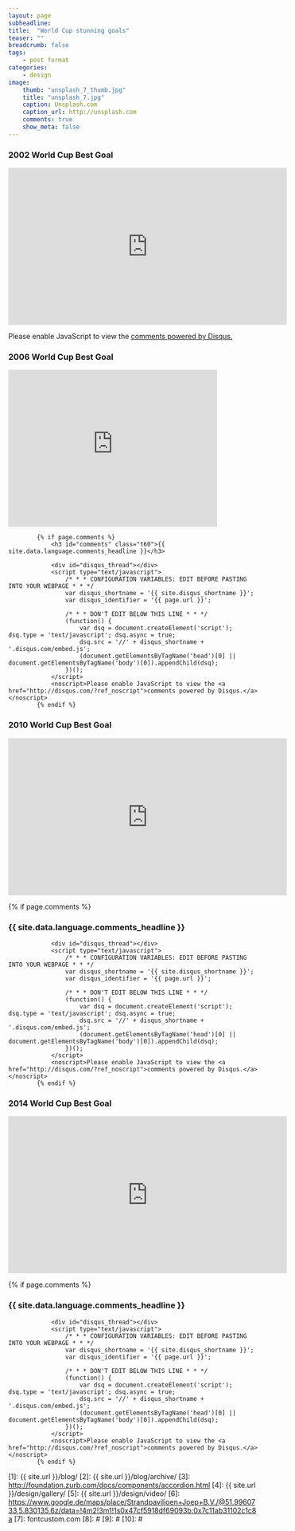 ```yaml
---
layout: page
subheadline: 
title:  "World Cup stunning goals"
teaser: ""
breadcrumb: false
tags:
    - post format
categories:
    - design
image:
    thumb: "unsplash_7_thumb.jpg"
    title: "unsplash_7.jpg"
    caption: Unsplash.com
    caption_url: http://unsplash.com
    comments: true
    show_meta: false
---
```


### 2002 World Cup Best Goal
<dl>
<iframe width="560" height="315" src="https://www.youtube.com/embed/mi6L2qzHt3M" frameborder="0" allowfullscreen></iframe>
</dl>

<div id="disqus_thread"></div>
<script type="text/javascript">
    /* * * CONFIGURATION VARIABLES * * */
    var disqus_shortname = 'suriworld';
    
    /* * * DON'T EDIT BELOW THIS LINE * * */
    (function() {
        var dsq = document.createElement('script'); dsq.type = 'text/javascript'; dsq.async = true;
        dsq.src = '//' + disqus_shortname + '.disqus.com/embed.js';
        (document.getElementsByTagName('head')[0] || document.getElementsByTagName('body')[0]).appendChild(dsq);
    })();
</script>
<noscript>Please enable JavaScript to view the <a href="https://disqus.com/?ref_noscript" rel="nofollow">comments powered by Disqus.</a></noscript>

### 2006 World Cup Best Goal
<dl>
<iframe width="420" height="315" src="https://www.youtube.com/embed/FglEuQQfU3Q" frameborder="0" allowfullscreen></iframe>
</dl>

			{% if page.comments %}
				<h3 id="comments" class="t60">{{ site.data.language.comments_headline }}</h3>
			
			    <div id="disqus_thread"></div>
			    <script type="text/javascript">
			        /* * * CONFIGURATION VARIABLES: EDIT BEFORE PASTING INTO YOUR WEBPAGE * * */
			        var disqus_shortname = '{{ site.disqus_shortname }}'; 
			        var disqus_identifier = '{{ page.url }}';

			        /* * * DON'T EDIT BELOW THIS LINE * * */
			        (function() {
			            var dsq = document.createElement('script'); dsq.type = 'text/javascript'; dsq.async = true;
			            dsq.src = '//' + disqus_shortname + '.disqus.com/embed.js';
			            (document.getElementsByTagName('head')[0] || document.getElementsByTagName('body')[0]).appendChild(dsq);
			        })();
			    </script>
			    <noscript>Please enable JavaScript to view the <a href="http://disqus.com/?ref_noscript">comments powered by Disqus.</a></noscript>
			{% endif %}


### 2010 World Cup Best Goal
<dl>
<iframe width="560" height="315" src="https://www.youtube.com/embed/KIXlPp_t21k" frameborder="0" allowfullscreen></iframe>
</dl>
			{% if page.comments %}
				<h3 id="comments" class="t60">{{ site.data.language.comments_headline }}</h3>
			
			    <div id="disqus_thread"></div>
			    <script type="text/javascript">
			        /* * * CONFIGURATION VARIABLES: EDIT BEFORE PASTING INTO YOUR WEBPAGE * * */
			        var disqus_shortname = '{{ site.disqus_shortname }}'; 
			        var disqus_identifier = '{{ page.url }}';

			        /* * * DON'T EDIT BELOW THIS LINE * * */
			        (function() {
			            var dsq = document.createElement('script'); dsq.type = 'text/javascript'; dsq.async = true;
			            dsq.src = '//' + disqus_shortname + '.disqus.com/embed.js';
			            (document.getElementsByTagName('head')[0] || document.getElementsByTagName('body')[0]).appendChild(dsq);
			        })();
			    </script>
			    <noscript>Please enable JavaScript to view the <a href="http://disqus.com/?ref_noscript">comments powered by Disqus.</a></noscript>
			{% endif %}



### 2014 World Cup Best Goal
<dl>
<iframe width="560" height="315" src="https://www.youtube.com/embed/kOuafy4zMRw" frameborder="0" allowfullscreen></iframe>
</dl>
			{% if page.comments %}
				<h3 id="comments" class="t60">{{ site.data.language.comments_headline }}</h3>
			
			    <div id="disqus_thread"></div>
			    <script type="text/javascript">
			        /* * * CONFIGURATION VARIABLES: EDIT BEFORE PASTING INTO YOUR WEBPAGE * * */
			        var disqus_shortname = '{{ site.disqus_shortname }}'; 
			        var disqus_identifier = '{{ page.url }}';

			        /* * * DON'T EDIT BELOW THIS LINE * * */
			        (function() {
			            var dsq = document.createElement('script'); dsq.type = 'text/javascript'; dsq.async = true;
			            dsq.src = '//' + disqus_shortname + '.disqus.com/embed.js';
			            (document.getElementsByTagName('head')[0] || document.getElementsByTagName('body')[0]).appendChild(dsq);
			        })();
			    </script>
			    <noscript>Please enable JavaScript to view the <a href="http://disqus.com/?ref_noscript">comments powered by Disqus.</a></noscript>
			{% endif %}




 [1]: {{ site.url }}/blog/
 [2]: {{ site.url }}/blog/archive/
 [3]: http://foundation.zurb.com/docs/components/accordion.html
 [4]: {{ site.url }}/design/gallery/
 [5]: {{ site.url }}/design/video/
 [6]: https://www.google.de/maps/place/Strandpaviljoen+Joep+B.V./@51.9960733,5.830135,6z/data=!4m2!3m1!1s0x47cf5918df69093b:0x7c11ab31102c1c8a
 [7]: fontcustom.com
 [8]: #
 [9]: #
 [10]: #
